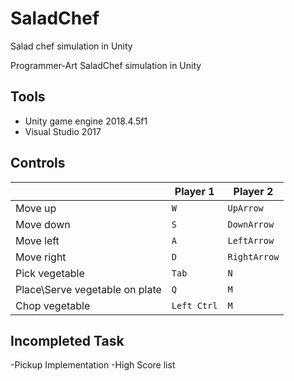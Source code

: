 # SaladChef
 Salad chef simulation in Unity

Programmer-Art SaladChef simulation in Unity


## Tools

- Unity game engine 2018.4.5f1
-  Visual Studio 2017

## Controls

|                |Player 1|Player 2                         |
|----------------|-------------------------------|-----------------------------|
|Move up         |`W`|`UpArrow`|
|Move down          |`S`|`DownArrow`|
|Move left          |`A`|`LeftArrow`|
|Move right          |`D`|`RightArrow`|
|Pick vegetable|`Tab`            |`N`            |
|Place\Serve vegetable on plate          |`Q`            |`M`|
|Chop vegetable          |`Left Ctrl`|`M`|



## Incompleted Task
-Pickup Implementation
-High Score list

